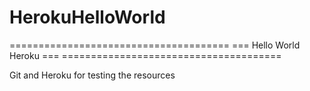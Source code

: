 # HerokuHelloWorld

====================================== ===
Hello World Heroku 
=== ======================================

Git and Heroku for testing the resources

